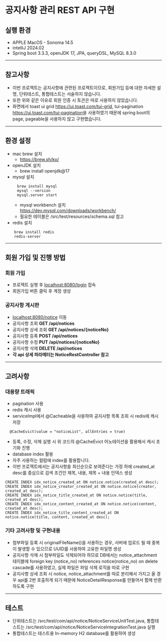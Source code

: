 # 공지사항 관리 REST API 구현

## 실행 환경
* APPLE MacOS - Sonoma 14.5
* intelliJ 2024.02
* Spring boot 3.3.3, openJDK 17, JPA, queryDSL, MySQL 8.3.0

----
## 참고사항
* 이번 프로젝트는 공지사항에 관련된 프로젝트이므로, 회원가입 등에 대한 자세한 설명, 단위테스트, 통합테스트는 서술하지 않습니다.
* 또한 위와 같은 이유로 회원 인증 시 토큰은 따로 사용하지 않았습니다.
* 화면에서 toast ui grid <https://ui.toast.com/tui-grid>, tui-pagination <https://ui.toast.com/tui-pagination>을 사용하였기 때문에 spring boot의 page, pageable을 사용하지 않고 구현했습니다.

----
## 환경 설정
* mac brew 설치
  * <https://brew.sh/ko/>
* openJDK 설치
  * brew install openjdk@17
* mysql 설치
  ```
    brew install mysql
    mysql --version
    mysql.server start
  ```
  * mysql workbench 설치 <https://dev.mysql.com/downloads/workbench/>
  * 필요한 테이블은 /src/test/resources/schema.sql 참고
* redis 설치
```
    brew install redis
    redis-server
```

---
## 회원 가입 및 진행 방법
### 회원 가입
* 프로젝트 실행 후 <localhost:8080/login> 접속
* 회원가입 버튼 클릭 후 계정 생성
### 공지사항 게시판
* <localhost:8080/notice> 이동
 * 공지사항 조회 **GET /api/notices**
 * 공지사항 상세 조회 **GET /api/notices/{noticeNo}**
 * 공지사항 등록 **POST /api/notices**
 * 공지사항 수정 **PUT /api/notices/{noticeNo}**
 * 공지사항 삭제 **DELETE /api/notices**
 * **각 api 상세 파라메터는 NoticeRestController 참고**

---
## 고려사항
### 대용량 트래픽
* pagination 사용
* redis 캐시 사용
 * serviceImpl에서 @Cacheable을 사용하여 공지사항 목록 조회 시 redis에 캐시 저장 
  ```
    @CacheEvict(value = "noticeList", allEntries = true)
  ```
 * 등록, 수정, 삭제 실행 시 위 코드의 @CacheEvict 어노테이션을 활용해서 캐시 초기화 진행
* database index 활용
 * 자주 사용하는 컬럼에 index를 활용합니다.
 * 이번 프로젝트에서는 공지사항을 최신순으로 보여준다는 가정 하에 created_at desc를 중심으로 검색 조건인 제목, 내용, 제목 + 내용 인덱스 생성
```
CREATE INDEX idx_notice_created_at ON notice.notice(created_at desc);
CREATE INDEX idx_notice_creator_created_at ON notice.notice(creator, created_at desc);
CREATE INDEX idx_notice_title_created_at ON notice.notice(title, created_at desc);
CREATE INDEX idx_notice_content_created_at ON notice.notice(content, created_at desc);
CREATE INDEX idx_notice_title_content_created_at ON notice.notice(title, content, created_at desc);
```
### 기타 고려사항 및 구현내용
* 첨부파일 등록 시 originalFileName()을 사용하는 경우, 서버에 업로드 될 때 중복이 발생할 수 있으므로 UUID를 사용하여 고유한 파일명 생성
* 공지사항 삭제 시 첨부파일도 삭제되어야 하므로 DB에서는 notice_attachment 테이블에 foreign key (notice_no) references notice(notice_no) on delete cascade를 사용하였고, 실제 파일은 파일 삭제 로직을 따로 구현
* 공지사항 상세 조회 시 notice, notice_attachment를 따로 분리해서 가지고 올 경우 api를 2번 호출하게 되기 때문에 NoticeDetailResponse를 만들어서 함께 반환하도록 구현
---
## 테스트
* 단위테스트는 /src/test/com/api/notice/NoticeServiceUnitTest.java, 통합테스트는 /src/test/com/api/notice/NoticeServiceIntegrationTest.java 실행
* 통합테스트는 테스트용 In-memory H2 database를 활용하여 생성
